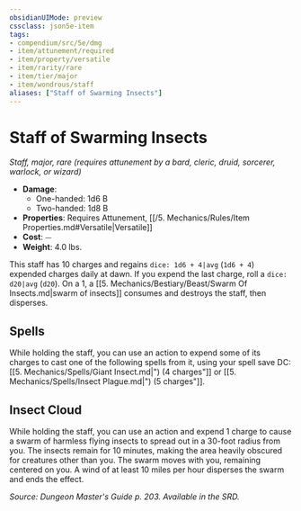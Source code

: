 ```yaml
---
obsidianUIMode: preview
cssclass: json5e-item
tags:
- compendium/src/5e/dmg
- item/attunement/required
- item/property/versatile
- item/rarity/rare
- item/tier/major
- item/wondrous/staff
aliases: ["Staff of Swarming Insects"]
---
```

# Staff of Swarming Insects
*Staff, major, rare (requires attunement by a bard, cleric, druid, sorcerer, warlock, or wizard)*  

- **Damage**:
  - One-handed: 1d6 B
  - Two-handed: 1d8 B
- **Properties**: Requires Attunement, [[/5. Mechanics/Rules/Item Properties.md#Versatile|Versatile]]
- **Cost**: ⏤
- **Weight**: 4.0 lbs.

This staff has 10 charges and regains `dice: 1d6 + 4|avg` (`1d6 + 4`) expended charges daily at dawn. If you expend the last charge, roll a `dice: d20|avg` (`d20`). On a 1, a [[5. Mechanics/Bestiary/Beast/Swarm Of Insects.md|swarm of insects]] consumes and destroys the staff, then disperses.

## Spells

While holding the staff, you can use an action to expend some of its charges to cast one of the following spells from it, using your spell save DC: [[5. Mechanics/Spells/Giant Insect.md|") (4 charges"]] or [[5. Mechanics/Spells/Insect Plague.md|") (5 charges"]].

## Insect Cloud

While holding the staff, you can use an action and expend 1 charge to cause a swarm of harmless flying insects to spread out in a 30-foot radius from you. The insects remain for 10 minutes, making the area heavily obscured for creatures other than you. The swarm moves with you, remaining centered on you. A wind of at least 10 miles per hour disperses the swarm and ends the effect.

*Source: Dungeon Master's Guide p. 203. Available in the SRD.*